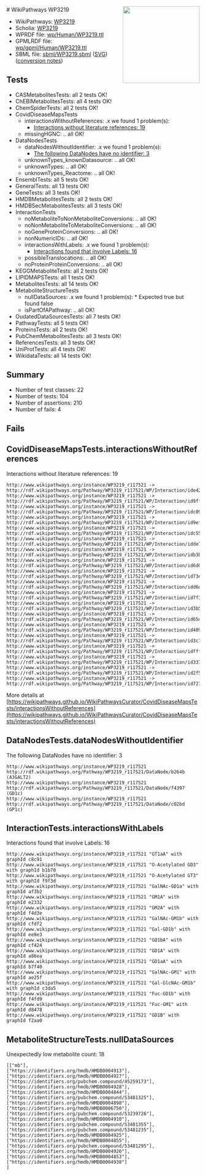 <img style="float: right; width: 200px" src="../logo.png" />
# WikiPathways WP3219

* WikiPathways: [WP3219](https://identifiers.org/wikipathways:WP3219)
* Scholia: [WP3219](https://scholia.toolforge.org/wikipathways/WP3219)
* WPRDF file: [wp/Human/WP3219.ttl](../wp/Human/WP3219.ttl)
* GPMLRDF file: [wp/gpml/Human/WP3219.ttl](../wp/gpml/Human/WP3219.ttl)
* SBML file: [sbml/WP3219.sbml](../sbml/WP3219.sbml) ([SVG](../sbml/WP3219.svg)) ([conversion notes](../sbml/WP3219.txt))

## Tests
* CASMetabolitesTests: all 2 tests OK!
* ChEBIMetabolitesTests: all 4 tests OK!
* ChemSpiderTests: all 2 tests OK!
* CovidDiseaseMapsTests
    * interactionsWithoutReferences: .x we found 1 problem(s):
        * [Interactions without literature references: 19](#9701ccea)
    * missingHGNC: .. all OK!
* DataNodesTests
    * dataNodesWithoutIdentifier: .x we found 1 problem(s):
        * [The following DataNodes have no identifier: 3](#d2d32fa2)
    * unknownTypes_knownDatasource: .. all OK!
    * unknownTypes: .. all OK!
    * unknownTypes_Reactome: .. all OK!
* EnsemblTests: all 5 tests OK!
* GeneralTests: all 13 tests OK!
* GeneTests: all 3 tests OK!
* HMDBMetabolitesTests: all 2 tests OK!
* HMDBSecMetabolitesTests: all 3 tests OK!
* InteractionTests
    * noMetaboliteToNonMetaboliteConversions: .. all OK!
    * noNonMetaboliteToMetaboliteConversions: .. all OK!
    * noGeneProteinConversions: .. all OK!
    * nonNumericIDs: .. all OK!
    * interactionsWithLabels: .x we found 1 problem(s):
        * [Interactions found that involve Labels: 16](#fe97a8be)
    * possibleTranslocations: .. all OK!
    * noProteinProteinConversions: .. all OK!
* KEGGMetaboliteTests: all 2 tests OK!
* LIPIDMAPSTests: all 1 tests OK!
* MetabolitesTests: all 14 tests OK!
* MetaboliteStructureTests
    * nullDataSources: .x we found 1 problem(s):
            * Expected true but found false
    * isPartOfAPathway: .. all OK!
* OudatedDataSourcesTests: all 7 tests OK!
* PathwayTests: all 5 tests OK!
* ProteinsTests: all 2 tests OK!
* PubChemMetabolitesTests: all 3 tests OK!
* ReferencesTests: all 3 tests OK!
* UniProtTests: all 4 tests OK!
* WikidataTests: all 14 tests OK!


## Summary

* Number of test classes: 22
* Number of tests: 104
* Number of assertions: 210
* Number of fails: 4

## Fails

<a name="9701ccea" />

## CovidDiseaseMapsTests.interactionsWithoutReferences

Interactions without literature references: 19
```
http://www.wikipathways.org/instance/WP3219_r117521 -> http://rdf.wikipathways.org/Pathway/WP3219_r117521/WP/Interaction/ide427c49b
http://www.wikipathways.org/instance/WP3219_r117521 -> http://rdf.wikipathways.org/Pathway/WP3219_r117521/WP/Interaction/id9ff99a34
http://www.wikipathways.org/instance/WP3219_r117521 -> http://rdf.wikipathways.org/Pathway/WP3219_r117521/WP/Interaction/idc09b2721
http://www.wikipathways.org/instance/WP3219_r117521 -> http://rdf.wikipathways.org/Pathway/WP3219_r117521/WP/Interaction/id9efeed26
http://www.wikipathways.org/instance/WP3219_r117521 -> http://rdf.wikipathways.org/Pathway/WP3219_r117521/WP/Interaction/idc557ed7c
http://www.wikipathways.org/instance/WP3219_r117521 -> http://rdf.wikipathways.org/Pathway/WP3219_r117521/WP/Interaction/idde73da53
http://www.wikipathways.org/instance/WP3219_r117521 -> http://rdf.wikipathways.org/Pathway/WP3219_r117521/WP/Interaction/idb3b7c457
http://www.wikipathways.org/instance/WP3219_r117521 -> http://rdf.wikipathways.org/Pathway/WP3219_r117521/WP/Interaction/id6d07c9a4
http://www.wikipathways.org/instance/WP3219_r117521 -> http://rdf.wikipathways.org/Pathway/WP3219_r117521/WP/Interaction/id73e86e2
http://www.wikipathways.org/instance/WP3219_r117521 -> http://rdf.wikipathways.org/Pathway/WP3219_r117521/WP/Interaction/idd6d61a24
http://www.wikipathways.org/instance/WP3219_r117521 -> http://rdf.wikipathways.org/Pathway/WP3219_r117521/WP/Interaction/id7f362a10
http://www.wikipathways.org/instance/WP3219_r117521 -> http://rdf.wikipathways.org/Pathway/WP3219_r117521/WP/Interaction/id3b581f68
http://www.wikipathways.org/instance/WP3219_r117521 -> http://rdf.wikipathways.org/Pathway/WP3219_r117521/WP/Interaction/id65d13eee
http://www.wikipathways.org/instance/WP3219_r117521 -> http://rdf.wikipathways.org/Pathway/WP3219_r117521/WP/Interaction/id409ef928
http://www.wikipathways.org/instance/WP3219_r117521 -> http://rdf.wikipathways.org/Pathway/WP3219_r117521/WP/Interaction/id3c79c47b
http://www.wikipathways.org/instance/WP3219_r117521 -> http://rdf.wikipathways.org/Pathway/WP3219_r117521/WP/Interaction/idfff8e567
http://www.wikipathways.org/instance/WP3219_r117521 -> http://rdf.wikipathways.org/Pathway/WP3219_r117521/WP/Interaction/id337509b2
http://www.wikipathways.org/instance/WP3219_r117521 -> http://rdf.wikipathways.org/Pathway/WP3219_r117521/WP/Interaction/id2f5175de
http://www.wikipathways.org/instance/WP3219_r117521 -> http://rdf.wikipathways.org/Pathway/WP3219_r117521/WP/Interaction/id727224e8
```

More details at [https://wikipathways.github.io/WikiPathwaysCurator/CovidDiseaseMapsTests/interactionsWithoutReferences](https://wikipathways.github.io/WikiPathwaysCurator/CovidDiseaseMapsTests/interactionsWithoutReferences)

<a name="d2d32fa2" />

## DataNodesTests.dataNodesWithoutIdentifier

The following DataNodes have no identifier: 3
```
http://www.wikipathways.org/instance/WP3219_r117521 http://rdf.wikipathways.org/Pathway/WP3219_r117521/DataNode/b264b (A3GALT2)
http://www.wikipathways.org/instance/WP3219_r117521 http://rdf.wikipathways.org/Pathway/WP3219_r117521/DataNode/f4397 (GD1c)
http://www.wikipathways.org/instance/WP3219_r117521 http://rdf.wikipathways.org/Pathway/WP3219_r117521/DataNode/c02bd (GP1c)
```

<a name="fe97a8be" />

## InteractionTests.interactionsWithLabels

Interactions found that involve Labels: 16
```
http://www.wikipathways.org/instance/WP3219_r117521 "GT1aA" with graphId c8c91
http://www.wikipathways.org/instance/WP3219_r117521 "O-Acetylated GD3" with graphId b1b70
http://www.wikipathways.org/instance/WP3219_r117521 "O-Acetylated GT3" with graphId f9f3d
http://www.wikipathways.org/instance/WP3219_r117521 "GalNAc-GD1a" with graphId af3b2
http://www.wikipathways.org/instance/WP3219_r117521 "GM1A" with graphId e2332
http://www.wikipathways.org/instance/WP3219_r117521 "GM2A" with graphId f4d3e
http://www.wikipathways.org/instance/WP3219_r117521 "GalNAc-GM1b" with graphId cfdf2
http://www.wikipathways.org/instance/WP3219_r117521 "Gal-GD1b" with graphId ee8e3
http://www.wikipathways.org/instance/WP3219_r117521 "GQ1bA" with graphId cf424
http://www.wikipathways.org/instance/WP3219_r117521 "GD1A" with graphId a86ea
http://www.wikipathways.org/instance/WP3219_r117521 "GD1aA" with graphId b7f40
http://www.wikipathways.org/instance/WP3219_r117521 "GalNAc-GM1" with graphId ae25f
http://www.wikipathways.org/instance/WP3219_r117521 "Gal-GlcNAc-GM1b" with graphId c3da5
http://www.wikipathways.org/instance/WP3219_r117521 "Fuc-GD1b" with graphId f4fd9
http://www.wikipathways.org/instance/WP3219_r117521 "Fuc-GM1" with graphId d8478
http://www.wikipathways.org/instance/WP3219_r117521 "GD1B" with graphId f2aa0
```

<a name="91904191" />

## MetaboliteStructureTests.nullDataSources

Unexpectedly low metabolite count: 18
```
[["mb"],
["https://identifiers.org/hmdb/HMDB0004913"],
["https://identifiers.org/hmdb/HMDB0004927"],
["https://identifiers.org/pubchem.compound/45259173"],
["https://identifiers.org/hmdb/HMDB0004928"],
["https://identifiers.org/hmdb/HMDB0004844"],
["https://identifiers.org/pubchem.compound/53481325"],
["https://identifiers.org/hmdb/HMDB0004898"],
["https://identifiers.org/hmdb/HMDB0006750"],
["https://identifiers.org/pubchem.compound/53239726"],
["https://identifiers.org/hmdb/HMDB0004910"],
["https://identifiers.org/pubchem.compound/53481355"],
["https://identifiers.org/pubchem.compound/53481235"],
["https://identifiers.org/hmdb/HMDB0004925"],
["https://identifiers.org/hmdb/HMDB0004855"],
["https://identifiers.org/pubchem.compound/53481295"],
["https://identifiers.org/hmdb/HMDB0004926"],
["https://identifiers.org/hmdb/HMDB0004853"],
["https://identifiers.org/hmdb/HMDB0004938"]
]
```

